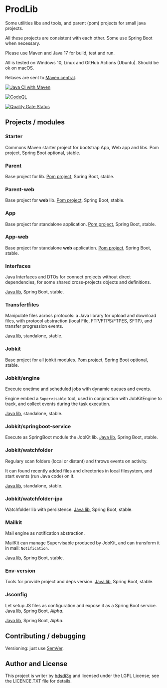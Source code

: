 # ProdLib

Some utilities libs and tools, and parent (pom) projects for small java projects.

All these projects are consistent with each other. Some use Spring Boot when necessary.

Please use Maven and Java 17 for build, test and run.

All is tested on Windows 10, Linux and GitHub Actions (Ubuntu). Should be ok on macOS.

Relases are sent to [Maven central](https://mvnrepository.com/artifact/tv.hd3g).

[![Java CI with Maven](https://github.com/hdsdi3g/prodlib/actions/workflows/maven-package.yml/badge.svg)](https://github.com/hdsdi3g/prodlib/actions/workflows/maven-package.yml)

[![CodeQL](https://github.com/hdsdi3g/prodlib/actions/workflows/codeql-analysis.yml/badge.svg)](https://github.com/hdsdi3g/prodlib/actions/workflows/codeql-analysis.yml)

[![Quality Gate Status](https://sonarcloud.io/api/project_badges/measure?project=hdsdi3g_prodlib&metric=alert_status)](https://sonarcloud.io/dashboard?id=hdsdi3g_prodlib)

## Projects / modules

### Starter

Commons Maven starter project for bootstrap App, Web app and libs. Pom project, Spring Boot optional, stable.

### Parent

Base project for lib. [Pom project](https://github.com/hdsdi3g/prodlib/blob/master/parent/pom.xml), Spring Boot, stable.

### Parent-web

Base project for **web** lib. [Pom project](https://github.com/hdsdi3g/prodlib/blob/master/parent-web/pom.xml), Spring Boot, stable.

### App

Base project for standalone application. [Pom project](https://github.com/hdsdi3g/prodlib/blob/master/app/pom.xml), Spring Boot, stable.

### App-web

Base project for standalone **web** application. [Pom project](https://github.com/hdsdi3g/prodlib/blob/master/app-web/pom.xml), Spring Boot, stable.

### Interfaces

Java Interfaces and DTOs for connect projects without direct dependencies, for some shared cross-projects objects and definitions.

[Java lib](https://github.com/hdsdi3g/prodlib/blob/master/interfaces/pom.xml), Spring Boot, stable.

### Transfertfiles

Manipulate files across protocols: a Java library for upload and download files, with protocol abstraction (local File, FTP/FTPS/FTPES, SFTP), and transfer progression events.

[Java lib](https://github.com/hdsdi3g/prodlib/blob/master/transfertfiles/pom.xml), standalone, stable.

### Jobkit

Base project for all jobkit modules. [Pom project](https://github.com/hdsdi3g/prodlib/blob/master/jobkit/pom.xml), Spring Boot optional, stable.

### Jobkit/engine

Execute onetime and scheduled jobs with dynamic queues and events.

Engine embed a `Supervisable` tool, used in conjonction with JobKitEngine to track, and collect events during the task execution. 

[Java lib](https://github.com/hdsdi3g/prodlib/blob/master/jobkit/engine/pom.xml), standalone, stable.

### Jobkit/springboot-service

Execute as SpringBoot module the JobKit lib. [Java lib](https://github.com/hdsdi3g/prodlib/blob/master/jobkit/springboot-service/pom.xml), Spring Boot, stable.

### Jobkit/watchfolder

Regulary scan folders (local or distant) and throws events on activity.

It can found recently added files and directories in local filesystem, and start events (run Java code) on it.

[Java lib](https://github.com/hdsdi3g/prodlib/blob/master/jobkit/watchfolder/pom.xml), standalone, stable.

### Jobkit/watchfolder-jpa

Watchfolder lib with persistence. [Java lib](https://github.com/hdsdi3g/prodlib/blob/master/jobkit/watchfolder-jpa/pom.xml), Spring Boot, stable.

### Mailkit

Mail engine as notification abstraction.

MailKit can manage Supervisable produced by JobKit, and can transform it in mail: `Notification`.

[Java lib](https://github.com/hdsdi3g/prodlib/blob/master/mailkit/pom.xml), Spring Boot, stable.

### Env-version

Tools for provide project and deps version. [Java lib](https://github.com/hdsdi3g/prodlib/blob/master/env-version/pom.xml), Spring Boot, stable.

### Jsconfig

Let setup JS files as configuration and expose it as a Spring Boot service. [Java lib](https://github.com/hdsdi3g/prodlib/blob/master/jsconfig/pom.xml), Spring Boot, _Alpha_.

[Java lib](https://github.com/hdsdi3g/prodlib/blob/master/selfautorestdoc/pom.xml), Spring Boot, _Alpha_.

## Contributing / debugging

Versioning: just use [SemVer](https://semver.org/).

## Author and License

This project is writer by [hdsdi3g](https://github.com/hdsdi3g) and licensed under the LGPL License; see the LICENCE.TXT file for details.
